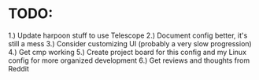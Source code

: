 # TODO:

1.) Update harpoon stuff to use Telescope
2.) Document config better, it's still a mess
3.) Consider customizing UI (probably a very slow progression)
4.) Get cmp working
5.) Create project board for this config and my Linux config for more organized development
6.) Get reviews and thoughts from Reddit

